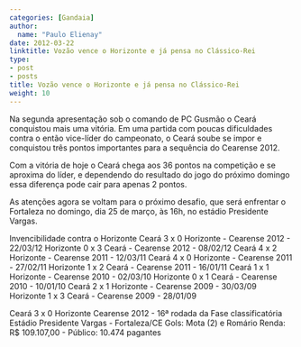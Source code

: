 ```yaml
---
categories: [Gandaia]
author:
  name: "Paulo Elienay"
date: 2012-03-22
linktitle: Vozão vence o Horizonte e já pensa no Clássico-Rei
type:
- post
- posts
title: Vozão vence o Horizonte e já pensa no Clássico-Rei
weight: 10
---
```

Na segunda apresentação sob o comando de PC Gusmão o Ceará conquistou mais uma vitória. Em uma partida com poucas dificuldades contra o então vice-líder do campeonato, o Ceará soube se impor e conquistou três pontos importantes para a sequência do Cearense 2012.

Com a vitória de hoje o Ceará chega aos 36 pontos na competição e se aproxima do líder, e dependendo do resultado do jogo do próximo domingo essa diferença pode cair para apenas 2 pontos.

As atenções agora se voltam para o próximo desafio, que será enfrentar o Fortaleza no domingo, dia 25 de março, às 16h, no estádio Presidente Vargas.

Invencibilidade contra o Horizonte
Ceará 3 x 0 Horizonte - Cearense 2012 - 22/03/12
Horizonte 0 x 3 Ceará - Cearense 2012 - 08/02/12
Ceará 4 x 2 Horizonte - Cearense 2011 - 12/03/11 
Ceará 4 x 0 Horizonte - Cearense 2011 - 27/02/11 
Horizonte 1 x 2 Ceará - Cearense 2011 - 16/01/11
Ceará 1 x 1 Horizonte - Cearense 2010 - 02/03/10
Horizonte 0 x 1 Ceará - Cearense 2010 - 10/01/10
Ceará 2 x 1 Horizonte - Cearense 2009 - 30/03/09 
Horizonte 1 x 3 Ceará - Cearense 2009 - 28/01/09

Ceará 3 x 0 Horizonte
Cearense 2012 - 16ª rodada da Fase classificatória
Estádio Presidente Vargas - Fortaleza/CE
Gols: Mota (2) e Romário
Renda: R$ 109.107,00 - Público: 10.474 pagantes
